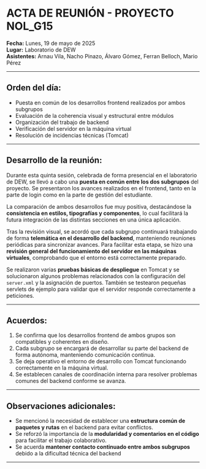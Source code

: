 # ACTA DE REUNIÓN - PROYECTO NOL_G15

**Fecha:** Lunes, 19 de mayo de 2025  
**Lugar:** Laboratorio de DEW  
**Asistentes:** Arnau Vila, Nacho Pinazo, Álvaro Gómez, Ferran Belloch, Mario Pérez

---

## Orden del día:

- Puesta en común de los desarrollos frontend realizados por ambos subgrupos  
- Evaluación de la coherencia visual y estructural entre módulos  
- Organización del trabajo de backend  
- Verificación del servidor en la máquina virtual  
- Resolución de incidencias técnicas (Tomcat)

---

## Desarrollo de la reunión:

Durante esta quinta sesión, celebrada de forma presencial en el laboratorio de DEW, se llevó a cabo una **puesta en común entre los dos subgrupos** del proyecto. Se presentaron los avances realizados en el frontend, tanto en la parte de login como en la parte de gestión del estudiante. 

La comparación de ambos desarrollos fue muy positiva, destacándose la **consistencia en estilos, tipografías y componentes**, lo cual facilitará la futura integración de las distintas secciones en una única aplicación.

Tras la revisión visual, se acordó que cada subgrupo continuará trabajando de forma **telemática en el desarrollo del backend**, manteniendo reuniones periódicas para sincronizar avances. Para facilitar esta etapa, se hizo una **revisión general del funcionamiento del servidor en las máquinas virtuales**, comprobando que el entorno está correctamente preparado.

Se realizaron varias **pruebas básicas de despliegue** en Tomcat y se solucionaron algunos problemas relacionados con la configuración del `server.xml` y la asignación de puertos. También se testearon pequeñas servlets de ejemplo para validar que el servidor responde correctamente a peticiones.

---

## Acuerdos:

1. Se confirma que los desarrollos frontend de ambos grupos son compatibles y coherentes en diseño.  
2. Cada subgrupo se encargará de desarrollar su parte del backend de forma autónoma, manteniendo comunicación continua.  
3. Se deja operativo el entorno de desarrollo con Tomcat funcionando correctamente en la máquina virtual.  
4. Se establecen canales de coordinación interna para resolver problemas comunes del backend conforme se avanza.

---

## Observaciones adicionales:

- Se mencionó la necesidad de establecer una **estructura común de paquetes y rutas** en el backend para evitar conflictos.  
- Se reforzó la importancia de la **modularidad y comentarios en el código** para facilitar el trabajo colaborativo.  
- Se acuerda **mantener contacto continuado entre ambos subgrupos** debido a la dificultad técnica del backend
---
